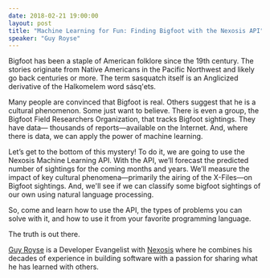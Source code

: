```yaml
---
date: 2018-02-21 19:00:00
layout: post
title: "Machine Learning for Fun: Finding Bigfoot with the Nexosis API"
speaker: "Guy Royse"
---
```


Bigfoot has been a staple of American folklore since the 19th century. The stories originate from Native Americans in the Pacific Northwest and likely go back centuries or more. The term sasquatch itself is an Anglicized derivative of the Halkomelem word sásq'ets.

Many people are convinced that Bigfoot is real. Others suggest that he is a cultural phenomenon. Some just want to believe. There is even a group, the Bigfoot Field Researchers Organization, that tracks Bigfoot sightings. They have data— thousands of reports—available on the Internet. And, where there is data, we can apply the power of machine learning.

Let’s get to the bottom of this mystery! To do it, we are going to use the Nexosis Machine Learning API. With the API, we’ll forecast the predicted number of sightings for the coming months and years. We’ll measure the impact of key cultural phenomena—primarily the airing of the X-Files—on Bigfoot sightings. And, we'll see if we can classify some bigfoot sightings of our own using natural language processing.

So, come and learn how to use the API, the types of problems you can solve with it, and how to use it from your favorite programming language.

The truth is out there.

[Guy Royse](http://guyroyse.com) is a Developer Evangelist with [Nexosis](https://nexosis.com) where he combines his decades of experience in building software with a passion for sharing what he has learned with others.
